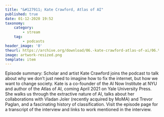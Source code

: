 ```yaml
---
title: "&#127911; Kate Crawford, Atlas of AI"
published: true
date: 01-12-2020 19:52
taxonomy:
    category:
        - stream
    tag:
        - podcasts
header_image: '0'
theurl: https://archive.org/download/06.-kate-crawford-atlas-of-ai/06.%20Kate%20Crawford%2C%20Atlas%20of%20AI.mp3
image: artwork-resized.png
template: item
--- 
```

Episode summary: Scholar and artist Kate Crawford joins the podcast to talk about why we don’t just need to imagine how to fix the internet, but how we want to change society. Kate is a co-founder of the AI Now Institute at NYU and author of the Atlas of AI, coming April 2021 on Yale University Press. She walks us through the extractive nature of AI, talks about her collaborations with Vladan Joler (recently acquired by MoMA) and Trevor Paglan, and a fascinating history of classification. Visit the episode page for a transcript of the interview and links to work mentioned in the interview.
